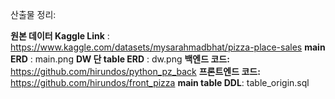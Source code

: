 산출물 정리:

**원본 데이터 Kaggle Link** : https://www.kaggle.com/datasets/mysarahmadbhat/pizza-place-sales
**main ERD** : main.png
**DW 단 table ERD** : dw.png
**백엔드 코드:** https://github.com/hirundos/python_pz_back
**프론트엔드 코드:** https://github.com/hirundos/front_pizza
**main table DDL**: table_origin.sql

